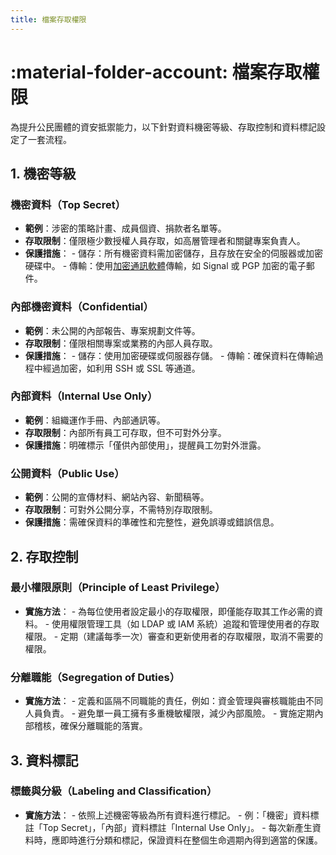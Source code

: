 ```yaml
---
title: 檔案存取權限
---
```


# :material-folder-account: 檔案存取權限

為提升公民團體的資安抵禦能力，以下針對資料機密等級、存取控制和資料標記設定了一套流程。

## 1. 機密等級

### 機密資料（Top Secret）

- **範例**：涉密的策略計畫、成員個資、捐款者名單等。
- **存取限制**：僅限極少數授權人員存取，如高層管理者和關鍵專案負責人。
- **保護措施**：
      - 儲存：所有機密資料需加密儲存，且存放在安全的伺服器或加密硬碟中。
      - 傳輸：使用[加密通訊軟體](../../chapter/e2ee/im.md)傳輸，如 Signal 或 PGP 加密的電子郵件。

### 內部機密資料（Confidential）

- **範例**：未公開的內部報告、專案規劃文件等。
- **存取限制**：僅限相關專案或業務的內部人員存取。
- **保護措施**：
      - 儲存：使用加密硬碟或伺服器存儲。
      - 傳輸：確保資料在傳輸過程中經過加密，如利用 SSH 或 SSL 等通道。

### 內部資料（Internal Use Only）

- **範例**：組織運作手冊、內部通訊等。
- **存取限制**：內部所有員工可存取，但不可對外分享。
- **保護措施**：明確標示「僅供內部使用」，提醒員工勿對外泄露。

### 公開資料（Public Use）

- **範例**：公開的宣傳材料、網站內容、新聞稿等。
- **存取限制**：可對外公開分享，不需特別存取限制。
- **保護措施**：需確保資料的準確性和完整性，避免誤導或錯誤信息。

## 2. 存取控制

### 最小權限原則（Principle of Least Privilege）

- **實施方法**：
      - 為每位使用者設定最小的存取權限，即僅能存取其工作必需的資料。
      - 使用權限管理工具（如 LDAP 或 IAM 系統）追蹤和管理使用者的存取權限。
      - 定期（建議每季一次）審查和更新使用者的存取權限，取消不需要的權限。

### 分離職能（Segregation of Duties）

- **實施方法**：
      - 定義和區隔不同職能的責任，例如：資金管理與審核職能由不同人員負責。
      - 避免單一員工擁有多重機敏權限，減少內部風險。
      - 實施定期內部稽核，確保分離職能的落實。

## 3. 資料標記

### 標籤與分級（Labeling and Classification）

- **實施方法**：
      - 依照上述機密等級為所有資料進行標記。
      - 例：「機密」資料標註「Top Secret」，「內部」資料標註「Internal Use Only」。
      - 每次新產生資料時，應即時進行分類和標記，保證資料在整個生命週期內得到適當的保護。
